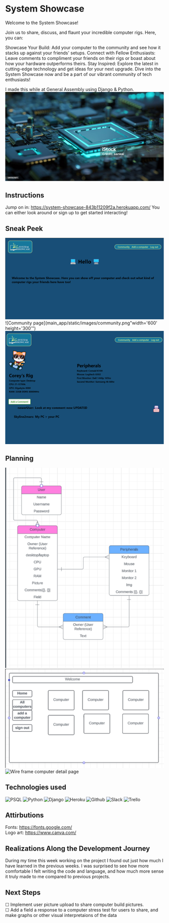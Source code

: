 # System Showcase
Welcome to the System Showcase!

Join us to share, discuss, and flaunt your incredible computer rigs. Here, you can:

Showcase Your Build: Add your computer to the community and see how it stacks up against your friends' setups.
Connect with Fellow Enthusiasts: Leave comments to compliment your friends on their rigs or boast about how your hardware outperforms theirs.
Stay Inspired: Explore the latest in cutting-edge technology and get ideas for your next upgrade.
Dive into the System Showcase now and be a part of our vibrant community of tech enthusiasts!

I made this while at General Assembly using Django & Python.
![Hippo](main_app/static/images/mobo.jpg  "width='600' height='300'")
## Instructions
Jump on in: https://system-showcase-843b11209f2a.herokuapp.com/
You can either look around or sign up to get started interacting! 
##  Sneak Peek
![Home page](main_app/static/images/welcome.png "width='600' height='300'")
![Community page](main_app/static/images/community.png"width='600' height='300'")
![Computer detail page](main_app/static/images/computerdetail.png "width='600' height='300'")
##  Planning 
![ERD](main_app/static/images/erd.png)
![Wire frame community page](main_app/static/images/communityWF.png)
![Wire frame computer detail page](computerdetailWF.png)
##  Technologies used
![PSQL](https://img.shields.io/badge/PostgreSQL-316192?style=for-the-badge&logo=postgresql&logoColor=white)
![Python](https://img.shields.io/badge/Python-14354C?style=for-the-badge&logo=python&logoColor=white)
![Django](https://img.shields.io/badge/Django-092E20?style=for-the-badge&logo=django&logoColor=white)
![Heroku](https://img.shields.io/badge/Heroku-430098?style=for-the-badge&logo=heroku&logoColor=white)
![Github](https://img.shields.io/badge/GitHub-100000?style=for-the-badge&logo=github&logoColor=white)
![Slack](https://img.shields.io/badge/Slack-4A154B?style=for-the-badge&logo=slack&logoColor=white)
![Trello](https://img.shields.io/badge/Trello-0052CC?style=for-the-badge&logo=trello&logoColor=white)

##  Attirbutions
Fonts: https://fonts.google.com/
<br>
Logo art: https://www.canva.com/

##  Realizations Along the Development Journey
During my time this week working on the project I found out just how much I have learned in the previous weeks. I was surprised to see how more comfortable I felt writing the code and language, and how much more sense it truly made to me compared to previous projects. 

##  Next Steps
&#9744; Implement user picture upload to share computer build pictures. 
<br>
&#9744; Add a field a response to a computer stress test for users to share, and make graphs or other visual interpretaions of the data